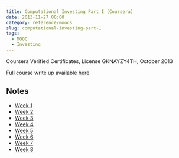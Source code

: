 ```yaml
---
title: Computational Investing Part I (Coursera)
date: 2013-11-27 00:00
category: reference/moocs
slug: computational-investing-part-1
tags:
  - MOOC
  - Investing
---
```


Coursera Verified Certificates, License GKNAYZY4TH, October 2013

Full course write up available [here](http://lextoumbourou.com/blog/posts/computational-investing-part-i-coursera-review/)

## Notes

* [Week 1](week-1.md)
* [Week 2](week-2.md)
* [Week 3](week-3.md)
* [Week 4](week-4.md)
* [Week 5](week-5.md)
* [Week 6](week-6.md)
* [Week 7](week-7.md)
* [Week 8](week-8.md)
